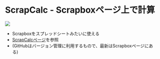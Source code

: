 <h1>ScrapCalc - Scrapboxページ上で計算</h1>

<img src="https://gyazo.com/c3365eec79a16c4857d798ac55509f0e.gif">

<ul>
  <li>Scrapboxをスプレッドシートみたいに使える</li>
  <li><a href="https://scrapbox.io/masui/ScrapCalc">ScrapCalcページ</a>を参照</li>
  <li>(GitHubはバージョン管理に利用するもので、最新はScrapboxページにある)</li>
</ul>
